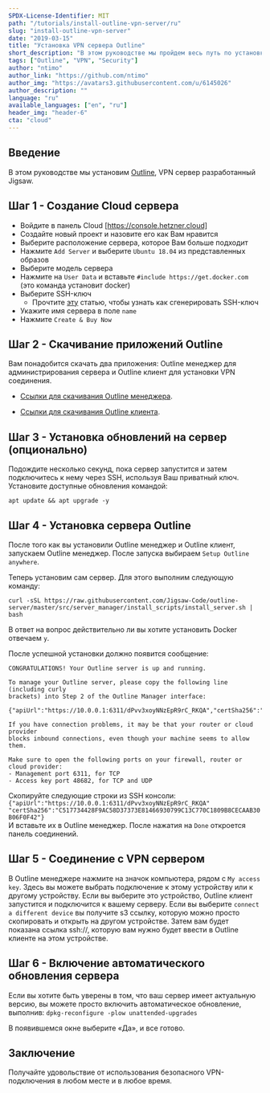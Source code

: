 ```yaml
---
SPDX-License-Identifier: MIT
path: "/tutorials/install-outline-vpn-server/ru"
slug: "install-outline-vpn-server"
date: "2019-03-15"
title: "Установка VPN сервера Outline"
short_description: "В этом руководстве мы пройдем весь путь по установке VPN сервера Outline."
tags: ["Outline", "VPN", "Security"]
author: "ntimo"
author_link: "https://github.com/ntimo"
author_img: "https://avatars3.githubusercontent.com/u/6145026"
author_description: ""
language: "ru"
available_languages: ["en", "ru"]
header_img: "header-6"
cta: "cloud"
---
```


## Введение

В этом руководстве мы установим [Outline](https://getoutline.org/), VPN сервер разработанный Jigsaw.

## Шаг 1 - Создание Cloud сервера

* Войдите в панель Cloud [https://console.hetzner.cloud]
* Создайте новый проект и назовите его как Вам нравится
* Выберите расположение сервера, которое Вам больше подходит
* Нажмите `Add Server` и выберите `Ubuntu 18.04` из представленных образов
* Выберите модель сервера
* Нажмите на `User Data` и вставьте `#include https://get.docker.com` (это команда установит docker)
* Выберите SSH-ключ
  * Прочтите [эту](https://help.github.com/en/enterprise/2.16/user/articles/generating-a-new-ssh-key-and-adding-it-to-the-ssh-agent) статью, чтобы узнать как сгенерировать SSH-ключ
* Укажите имя сервера в поле `name`
* Нажмите `Create & Buy Now`

## Шаг 2 - Скачивание приложений Outline

Вам понадобится скачать два приложения: Outline менеджер для администрирования сервера и Outline клиент для установки VPN соединения.

* [Ссылки для скачивания Outline менеджера](https://github.com/Jigsaw-Code/outline-releases?tab=readme-ov-file#outline-manager).

* [Ссылки для скачивания Outline клиента](https://github.com/Jigsaw-Code/outline-releases?tab=readme-ov-file#outline-client).

## Шаг 3 - Установка обновлений на сервер (опционально)

Подождите несколько секунд, пока сервер запустится и затем подключитесь к нему через SSH, используя Ваш приватный ключ.
Установите доступные обновления командой:

`apt update && apt upgrade -y`

## Шаг 4 - Установка сервера Outline

После того как вы установили Outline менеджер и Outline клиент, запускаем Outline менеджер. После запуска выбираем `Setup Outline anywhere`.

Теперь установим сам сервер. Для этого выполним следующую команду:

```shell
curl -sSL https://raw.githubusercontent.com/Jigsaw-Code/outline-server/master/src/server_manager/install_scripts/install_server.sh | bash
```

В ответ на вопрос действительно ли вы хотите установить Docker отвечаем `y`.

После успешной установки должно появится сообщение:

```
CONGRATULATIONS! Your Outline server is up and running.

To manage your Outline server, please copy the following line (including curly
brackets) into Step 2 of the Outline Manager interface:

{"apiUrl":"https://10.0.0.1:6311/dPvv3xoyNNzEpR9rC_RKQA","certSha256":"C517734428F9AC58D37373E81466930799C13C770C1809B8CECAAB30B06F0F42"}

If you have connection problems, it may be that your router or cloud provider
blocks inbound connections, even though your machine seems to allow them.

Make sure to open the following ports on your firewall, router or cloud provider:
- Management port 6311, for TCP
- Access key port 48682, for TCP and UDP
```

Скопируйте следующие строки из SSH консоли:
`{"apiUrl":"https://10.0.0.1:6311/dPvv3xoyNNzEpR9rC_RKQA" "certSha256":"C517734428F9AC58D37373E81466930799C13C770C1809B8CECAAB30B06F0F42"}`  
И вставьте их в Outline менеджер. После нажатия на `Done` откроется панель соединений.

## Шаг 5 - Соединение с VPN сервером

В Outline менеджере нажмите на значок компьютера, рядом с `My access key`. Здесь вы можете выбрать подключение к этому устройству или к другому устройству. Если вы выберите это устройство, Outline клиент запустится и подключится к вашему серверу.
Если вы выберите `connect a different device` вы получите s3 ссылку, которую можно просто скопировать и открыть на другом устройстве. Затем вам будет показана ссылка ssh://, которую вам нужно будет ввести в Outline клиенте на этом устройстве.

## Шаг 6 - Включение автоматического обновления сервера

Если вы хотите быть уверены в том, что ваш сервер имеет актуальную версию, вы можете просто включить автоматическое обновление, выполнив:
`dpkg-reconfigure -plow unattended-upgrades`  

В появившемся окне выберите «Да», и все готово.

## Заключение

Получайте удовольствие от использования безопасного VPN-подключения в любом месте и в любое время.
